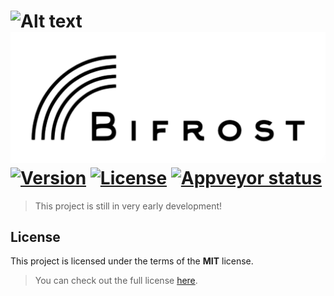 ![Alt text](Bifrost)
<img src="./docs/images/Logo.svg"> <br/> <a target="_blank" href="http://semver.org">![Version][Version.Badge]</a> <a target="_blank" href="https://github.com/thfabian/Bifrost/blob/master/LICENSE.txt">![License][License.Badge]</a> <a target="_blank" href="https://ci.appveyor.com/project/thfabian/bifrost/branch/master">![Appveyor status][Appveyor.Badge]</a>
=======

> This project is still in very early development!

## License

This project is licensed under the terms of the **MIT** license.

> You can check out the full license [here](LICENSE.txt).

<!-- Links -->
[Appveyor]: https://ci.appveyor.com/project/thfabian/bifrost/branch/master
[Appveyor.Badge]: https://ci.appveyor.com/api/projects/status/3dhcs3ml0tnvrceh?svg=true
[TravisCI]: https://travis-ci.org/thfabian/Bifrost
[Version.Badge]: https://badge.fury.io/gh/thfabian%2FBifrost.svg
[License.Badge]: https://img.shields.io/badge/license-MIT-blue.svg

